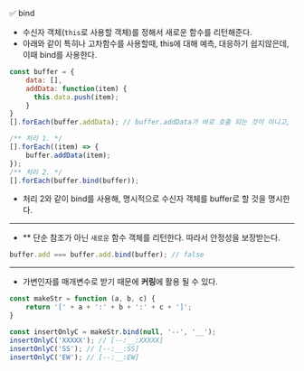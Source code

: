 ✅ bind
* 수신자 객체(`this`로 사용할 객체)를 정해서 새로운 함수를 리턴해준다.
* 아래와 같이 특히나 고차함수를 사용할때, this에 대해 예측, 대응하기 쉽지않은데, 이때 bind를 사용한다.
```javascript
const buffer = {
    data: [],
    addData: function(item) {
      this.data.push(item);
    }
}
[].forEach(buffer.addData); // buffer.addData가 바로 호출 되는 것이 아니고, 전역객체에서 호출시킨다.

/** 처리 1. */
[].forEach((item) => {
    buffer.addData(item);
});
/** 처리 2. */
[].forEach(buffer.bind(buffer));
```
* 처리 2와 같이 bind를 사용해, 명시적으로 수신자 객체를 buffer로 할 것을 명시한다.
<hr />

* ** 단순 참조가 아닌 `새로운` 함수 객체를 리턴한다. 따라서 안정성을 보장받는다.
```javascript
buffer.add === buffer.add.bind(buffer); // false
```
<hr />

* 가변인자를 매개변수로 받기 때문에 <b>커링</b>에 활용 될 수 있다.
```javascript
const makeStr = function (a, b, c) {
    return '[' + a + ':' + b + ':' + c + ']';
}

const insertOnlyC = makeStr.bind(null, '--', '__');
insertOnlyC('XXXXX'); // [--:__:XXXXX]
insertOnlyC('SS'); // [--:__:SS]
insertOnlyC('EW'); // [--:__:EW]
```